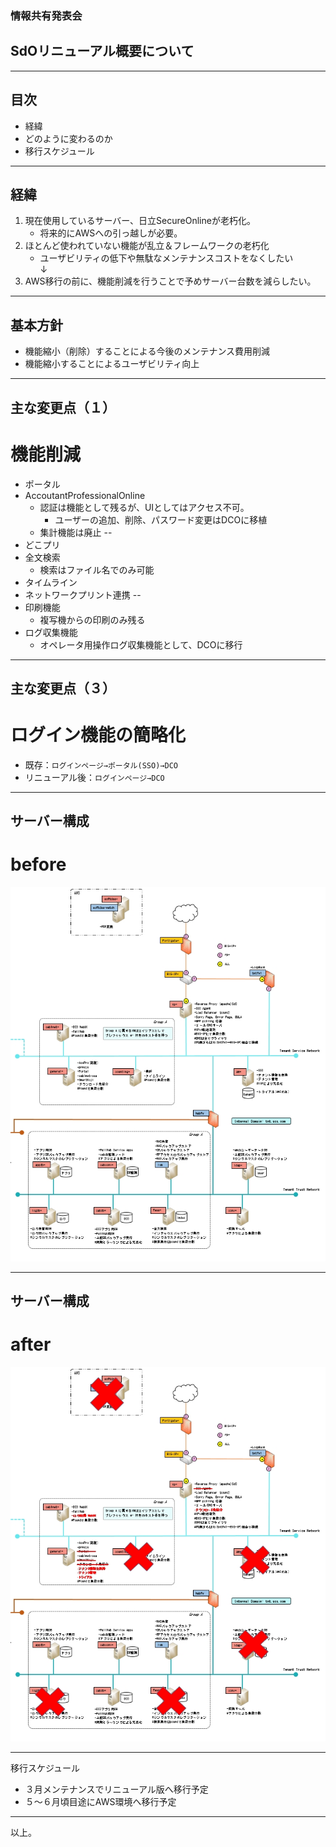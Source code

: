 ### 情報共有発表会
## SdOリニューアル概要について 
---

## 目次

* 経緯
* どのように変わるのか
* 移行スケジュール
---

## 経緯
1. 現在使用しているサーバー、日立SecureOnlineが老朽化。
    * 将来的にAWSへの引っ越しが必要。
1. ほとんど使われていない機能が乱立＆フレームワークの老朽化
    * ユーザビリティの低下や無駄なメンテナンスコストをなくしたい  
↓
1. AWS移行の前に、機能削減を行うことで予めサーバー台数を減らしたい。

---

## 基本方針
* 機能縮小（削除）することによる今後のメンテナンス費用削減
* 機能縮小することによるユーザビリティ向上

---

## 主な変更点（１）
# 機能削減
* ポータル
* AccoutantProfessionalOnline
    * 認証は機能として残るが、UIとしてはアクセス不可。
        * ユーザーの追加、削除、パスワード変更はDCOに移植
    * 集計機能は廃止
--
* どこプリ
* 全文検索
    * 検索はファイル名でのみ可能
* タイムライン
* ネットワークプリント連携
--
* 印刷機能
    * 複写機からの印刷のみ残る
* ログ収集機能
    * オペレータ用操作ログ収集機能として、DCOに移行
---
## 主な変更点（３）
# ログイン機能の簡略化
* 既存：`ログインページ→ポータル(SSO)→DCO`
* リニューアル後：`ログインページ→DCO`
---
## サーバー構成
# before
![image](../img/before.jpg)  

---
## サーバー構成
# after
![image](../img/after.jpg)  

---
移行スケジュール
* ３月メンテナンスでリニューアル版へ移行予定
* ５～６月頃目途にAWS環境へ移行予定
---
以上。